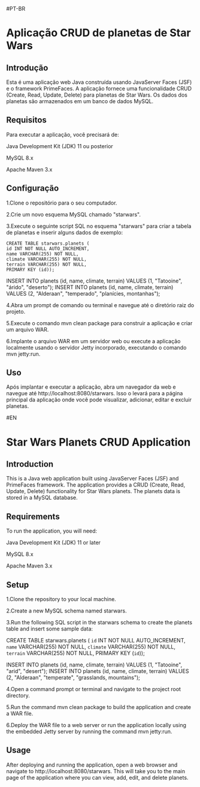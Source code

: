 #PT-BR
# **Aplicação CRUD de planetas de Star Wars**
## Introdução
Esta é uma aplicação web Java construída usando JavaServer Faces (JSF) e o framework PrimeFaces. A aplicação fornece uma funcionalidade CRUD (Create, Read, Update, Delete) para planetas de Star Wars. Os dados dos planetas são armazenados em um banco de dados MySQL.

## Requisitos
Para executar a aplicação, você precisará de:

Java Development Kit (JDK) 11 ou posterior

MySQL 8.x

Apache Maven 3.x

## Configuração

1.Clone o repositório para o seu computador.

2.Crie um novo esquema MySQL chamado "starwars".

3.Execute o seguinte script SQL no esquema "starwars" para criar a tabela de planetas e inserir alguns dados de exemplo:

	CREATE TABLE starwars.planets (
	id INT NOT NULL AUTO_INCREMENT,
	name VARCHAR(255) NOT NULL,
	climate VARCHAR(255) NOT NULL,
	terrain VARCHAR(255) NOT NULL,
	PRIMARY KEY (id));

INSERT INTO planets (id, name, climate, terrain) VALUES (1, "Tatooine", "árido", "deserto");
INSERT INTO planets (id, name, climate, terrain) VALUES (2, "Alderaan", "temperado", "planícies, montanhas");

4.Abra um prompt de comando ou terminal e navegue até o diretório raiz do projeto.

5.Execute o comando mvn clean package para construir a aplicação e criar um arquivo WAR.

6.Implante o arquivo WAR em um servidor web ou execute a aplicação localmente usando o servidor Jetty incorporado, executando o comando mvn jetty:run.

## Uso
Após implantar e executar a aplicação, abra um navegador da web e navegue até http://localhost:8080/starwars. Isso o levará para a página principal da aplicação onde você pode visualizar, adicionar, editar e excluir planetas.

#EN
# **Star Wars Planets CRUD Application**
## Introduction
This is a Java web application built using JavaServer Faces (JSF) and PrimeFaces framework. The application provides a CRUD (Create, Read, Update, Delete) functionality for Star Wars planets. The planets data is stored in a MySQL database.

## Requirements
To run the application, you will need:

Java Development Kit (JDK) 11 or later

MySQL 8.x

Apache Maven 3.x

## Setup

1.Clone the repository to your local machine.

2.Create a new MySQL schema named starwars.

3.Run the following SQL script in the starwars schema to create the planets table and insert some sample data:

  CREATE TABLE starwars.planets (
    `id` INT NOT NULL AUTO_INCREMENT,
    `name` VARCHAR(255) NOT NULL,
    `climate` VARCHAR(255) NOT NULL,
    `terrain` VARCHAR(255) NOT NULL,
    PRIMARY KEY (`id`));

  INSERT INTO planets (id, name, climate, terrain) VALUES (1, "Tatooine", "arid", "desert");
  INSERT INTO planets (id, name, climate, terrain) VALUES (2, "Alderaan", "temperate", "grasslands, mountains");

4.Open a command prompt or terminal and navigate to the project root directory.

5.Run the command mvn clean package to build the application and create a WAR file.

6.Deploy the WAR file to a web server or run the application locally using the embedded Jetty server by running the command mvn jetty:run.

## Usage
After deploying and running the application, open a web browser and navigate to http://localhost:8080/starwars. This will take you to the main page of the application where you can view, add, edit, and delete planets.
